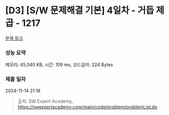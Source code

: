 # [D3] [S/W 문제해결 기본] 4일차 - 거듭 제곱 - 1217 

[문제 링크](https://swexpertacademy.com/main/code/problem/problemDetail.do?contestProbId=AV14dUIaAAUCFAYD) 

### 성능 요약

메모리: 45,040 KB, 시간: 109 ms, 코드길이: 224 Bytes

### 제출 일자

2024-11-14 21:18



> 출처: SW Expert Academy, https://swexpertacademy.com/main/code/problem/problemList.do